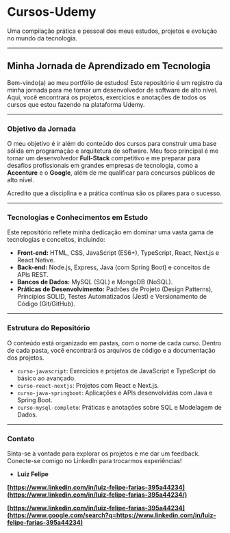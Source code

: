 # Cursos-Udemy

Uma compilação prática e pessoal dos meus estudos, projetos e evolução no mundo da tecnologia.

-----

## Minha Jornada de Aprendizado em Tecnologia

Bem-vindo(a) ao meu portfólio de estudos\! Este repositório é um registro da minha jornada para me tornar um desenvolvedor de software de alto nível. Aqui, você encontrará os projetos, exercícios e anotações de todos os cursos que estou fazendo na plataforma Udemy.

-----

### Objetivo da Jornada

O meu objetivo é ir além do conteúdo dos cursos para construir uma base sólida em programação e arquitetura de software. Meu foco principal é me tornar um desenvolvedor **Full-Stack** competitivo e me preparar para desafios profissionais em grandes empresas de tecnologia, como a **Accenture** e o **Google**, além de me qualificar para concursos públicos de alto nível.

Acredito que a disciplina e a prática contínua são os pilares para o sucesso.

-----

### Tecnologias e Conhecimentos em Estudo

Este repositório reflete minha dedicação em dominar uma vasta gama de tecnologias e conceitos, incluindo:

  * **Front-end:** HTML, CSS, JavaScript (ES6+), TypeScript, React, Next.js e React Native.
  * **Back-end:** Node.js, Express, Java (com Spring Boot) e conceitos de APIs REST.
  * **Bancos de Dados:** MySQL (SQL) e MongoDB (NoSQL).
  * **Práticas de Desenvolvimento:** Padrões de Projeto (Design Patterns), Princípios SOLID, Testes Automatizados (Jest) e Versionamento de Código (Git/GitHub).

-----

### Estrutura do Repositório

O conteúdo está organizado em pastas, com o nome de cada curso. Dentro de cada pasta, você encontrará os arquivos de código e a documentação dos projetos.

  * `curso-javascript`: Exercícios e projetos de JavaScript e TypeScript do básico ao avançado.
  * `curso-react-nextjs`: Projetos com React e Next.js.
  * `curso-java-springboot`: Aplicações e APIs desenvolvidas com Java e Spring Boot.
  * `curso-mysql-completo`: Práticas e anotações sobre SQL e Modelagem de Dados.

-----

### Contato

Sinta-se à vontade para explorar os projetos e me dar um feedback. Conecte-se comigo no LinkedIn para trocarmos experiências\!

  * **Luiz Felipe**

**[https://www.linkedin.com/in/luiz-felipe-farias-395a44234](https://www.linkedin.com/in/luiz-felipe-farias-395a44234/)**

**[https://www.linkedin.com/in/luiz-felipe-farias-395a44234](https://www.google.com/search?q=https://www.linkedin.com/in/luiz-felipe-farias-395a44234)**

